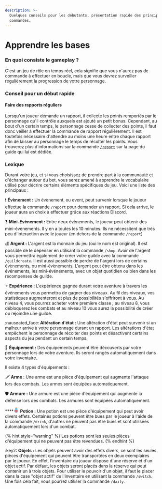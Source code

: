 ```yaml
---
description: >-
  Quelques conseils pour les débutants, présentation rapide des principales
  commandes.
---
```


# Apprendre les bases

### En quoi consiste le gameplay ?

C'est un jeu de rôle en temps réel, cela signifie que vous n'aurez pas de commande à effectuer en boucle, mais que vous devrez surveiller régulièrement la progression de votre personnage.

### Conseil pour un début rapide

#### Faire des rapports réguliers

Lorsqu'un joueur demande un rapport, il collecte les points remportés par le personnage qu'il contrôle auxquels est ajouté un petit bonus. Cependant, au bout d'un certain temps, le personnage cesse de collecter des points, il faut donc veiller à effectuer la commande de rapport régulièrement. Il est toutefois nécessaire d'attendre au moins une heure entre chaque rapport afin de laisser au personnage le temps de récolter les points. Vous trouverez plus d'informations sur la commande [`/report`](../notions-principale/report.md) sur la page du guide qui lui est dédiée.

### Lexique

Durant votre jeu, et si vous choisissez de prendre part à la communauté et d'échanger autour du bot, vous serez amené à apprendre le vocabulaire utilisé pour décrire certains éléments spécifiques du jeu. Voici une liste des principaux :

:exclamation: **Évènement :** Un évènement, ou event, peut survenir lorsque le joueur effectue la commande `/report` pour demander un rapport. Si cela arrive, le joueur aura un choix à effectuer grâce aux réactions Discord.

:question: **Mini-Évènement :** Entre deux évènements, le joueur peut obtenir des mini-évènements. Il y en a toutes les 10 minutes. Ils ne nécessitent que très peu d'interaction avec le joueur (en dehors de la commande `/report`)

:moneybag: **Argent :** L'argent est la monnaie du jeu (oui le nom est original). Il est possible de le dépenser en utilisant la commande `/shop`. Avoir de l'argent vous permettra également de créer votre guilde avec la commande `/guildcreate`. Il est aussi possible de perdre de l'argent lors de certains évènements, ou mini-évènements. L'argent peut être obtenu dans les événements, les mini-événements, avec un objet quotidien ou bien dans les récompenses de guilde.

:star: **Expérience :** L'expérience gagnée durant votre aventure à travers les événements vous permettra de gagner des niveaux. Au fil des niveaux, vos statistiques augmenteront et plus de possibilités s'offriront à vous. Au niveau 4, vous pourrez acheter votre première classe ; au niveau 8, vous débloquerez les combats et au niveau 10 vous aurez la possibilité de créer ou rejoindre une guilde.

:nauseated\_face: **Altération d'état :** Une altération d'état peut survenir si un malheur arrive à votre personnage durant un rapport. Les altérations d'état empêchent le personnage de récolter des points et désactivent certains aspects du jeu pendant un certain temps.

:briefcase: **Équipement :** Des équipements peuvent être découverts par votre personnage lors de votre aventure. Ils seront rangés automatiquement dans votre inventaire.

Il existe 4 types d'équipements :

:dagger: **Arme :** Une arme est une pièce d'équipement qui augmente l'attaque lors des combats. Les armes sont équipées automatiquement.

:shield: **Armure :** Une armure est une pièce d'équipement qui augmente la défense lors des combats. Les armures sont équipées automatiquement.

****<img src="../.gitbook/assets/Potion2.png" alt="" data-size="line"> **Potion :** Une potion est une pièce d'équipement qui peut avoir divers effets. Certaines potions peuvent être bues par le joueur à l'aide de la commande `/drink`, d'autres ne peuvent pas être bues et sont utilisées automatiquement lors d'un combat.

{% hint style="warning" %}
Les potions sont les seules pièces d'équipement qui ne peuvent pas être revendues.
{% endhint %}

:key2: **Objets :** Les objets peuvent avoir des effets divers, ce sont les seules pièces d'équipement qui peuvent être transportées en deux exemplaires par le joueur. En effet, l'inventaire du joueur dispose d'une réserve et d'un objet actif. Par défaut, les objets seront placés dans la réserve qui peut contenir un à trois objets. Pour utiliser le pouvoir d'un objet, il faut le placer dans la case "objet actif" de l'inventaire en utilisant la commande `/switch`. Une fois cela fait, vous pourrez utiliser la commande `/daily`.
